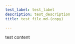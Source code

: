 ```yaml
---
test_label: test_label
description: test_description
title: test_file.md-(copy)

---
```

test content